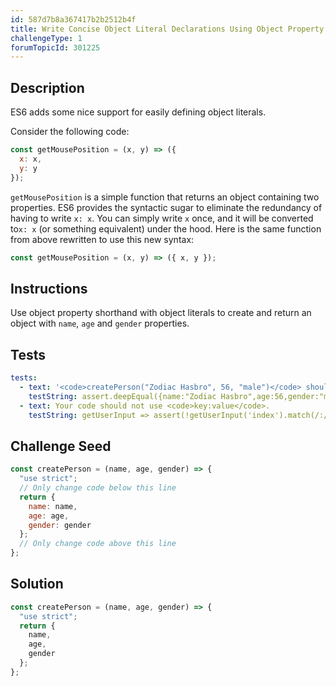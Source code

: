 ```yaml
---
id: 587d7b8a367417b2b2512b4f
title: Write Concise Object Literal Declarations Using Object Property Shorthand
challengeType: 1
forumTopicId: 301225
---
```


## Description

<section id='description'>

ES6 adds some nice support for easily defining object literals.

Consider the following code:

```js
const getMousePosition = (x, y) => ({
  x: x,
  y: y
});
```

`getMousePosition` is a simple function that returns an object containing two properties. ES6 provides the syntactic sugar to eliminate the redundancy of having to write `x: x`. You can simply write `x` once, and it will be converted to`x: x` (or something equivalent) under the hood. Here is the same function from above rewritten to use this new syntax:

```js
const getMousePosition = (x, y) => ({ x, y });
```

</section>

## Instructions

<section id='instructions'>

Use object property shorthand with object literals to create and return an object with `name`, `age` and `gender` properties.

</section>

## Tests

<section id='tests'>

```yml
tests:
  - text: '<code>createPerson("Zodiac Hasbro", 56, "male")</code> should return <code>{name: "Zodiac Hasbro", age: 56, gender: "male"}</code>.'
    testString: assert.deepEqual({name:"Zodiac Hasbro",age:56,gender:"male"}, createPerson("Zodiac Hasbro", 56, "male"));
  - text: Your code should not use <code>key:value</code>.
    testString: getUserInput => assert(!getUserInput('index').match(/:/g));

```

</section>

## Challenge Seed

<section id='challengeSeed'>

<div id='js-seed'>

```js
const createPerson = (name, age, gender) => {
  "use strict";
  // Only change code below this line
  return {
    name: name,
    age: age,
    gender: gender
  };
  // Only change code above this line
};
```

</div>

</section>

## Solution

<section id='solution'>

```js
const createPerson = (name, age, gender) => {
  "use strict";
  return {
    name,
    age,
    gender
  };
};
```

</section>
